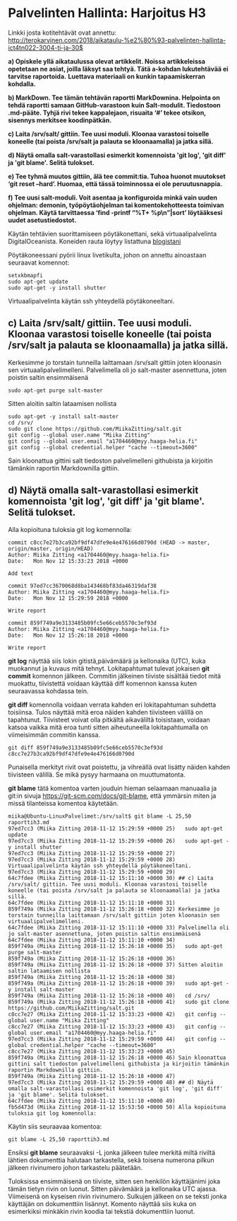 # Palvelinten Hallinta: Harjoitus H3

Linkki josta kotitehtävät ovat annettu: http://terokarvinen.com/2018/aikataulu-%e2%80%93-palvelinten-hallinta-ict4tn022-3004-ti-ja-30$

**a) Opiskele yllä aikataulussa olevat artikkelit. Noissa artikkeleissa opetetaan ne asiat, joilla läksyt saa tehtyä. Tätä a-kohdan lukutehtävää ei tarvitse raportoida.** 
**Luettava materiaali on kunkin tapaamiskerran kohdalla.**

**b) MarkDown. Tee tämän tehtävän raportti MarkDownina. Helpointa on tehdä raportti samaan GitHub-varastoon kuin Salt-modulit. Tiedostoon .md-pääte.
Tyhjä rivi tekee kappalejaon, risuaita ‘#’ tekee otsikon, sisennys merkitsee koodinpätkän.**

**c) Laita /srv/salt/ gittiin. Tee uusi moduli. Kloonaa varastosi toiselle koneelle (tai poista /srv/salt ja palauta se kloonaamalla) ja jatka sillä.**

**d) Näytä omalla salt-varastollasi esimerkit komennoista 'git log', 'git diff' ja 'git blame'. Selitä tulokset.**

**e) Tee tyhmä muutos gittiin, älä tee commit:tia. Tuhoa huonot muutokset ‘git reset –hard’. Huomaa, että tässä toiminnossa ei ole peruutusnappia.**

**f) Tee uusi salt-moduli. Voit asentaa ja konfiguroida minkä vain uuden ohjelman: demonin, työpöytäohjelman tai komentokehotteesta toimivan ohjelman.
Käytä tarvittaessa ‘find -printf “%T+ %p\n”|sort’ löytääksesi uudet asetustiedostot.**

Käytän tehtävien suorittamiseen pöytäkonettani, sekä virtuaalipalvelinta DigitalOceanista. Koneiden rauta löytyy listattuna [blogistani](https://miikazitting.wordpress.com/2018/10/30/palvelinten-hallinta-viikko-1/)

Pöytäkoneessani pyörii linux livetikulta, johon on annettu ainoastaan seuraavat komennot:

	setxkbmapfi
	sudo apt-get update
	sudo apt-get -y install shutter

Virtuaalipalvelinta käytän ssh yhteydellä pöytäkoneeltani.

## c) Laita /srv/salt/ gittiin. Tee uusi moduli. Kloonaa varastosi toiselle koneelle (tai poista /srv/salt ja palauta se kloonaamalla) ja jatka sillä.

Kerkesimme jo torstain tunneilla laittamaan /srv/salt gittiin joten kloonasin sen virtuaalipalvelimelleni.
Palvelimella oli jo salt-master asennettuna, joten poistin saltin ensimmäisenä
	
	sudo apt-get purge salt-master 

Sitten aloitin saltin lataamisen nollista

	sudo apt-get -y install salt-master
	cd /srv/
	sudo git clone https://github.com/MiikaZitting/salt.git
	git config --global user.name "Miika Zitting"
	git config --global user.email "a1704460@myy.haaga-helia.fi"
	git config --global credential.helper "cache --timeout=3600"
	
Sain kloonattua gittini salt tiedoston palvelimelleni githubista ja kirjoitin tämänkin raportin Markdownilla gittiin.

## d) Näytä omalla salt-varastollasi esimerkit komennoista 'git log', 'git diff' ja 'git blame'. Selitä tulokset.

Alla kopioituna tuloksia git log komennolla: 

	commit c8cc7e27b3ca92bf9df47dfe9e4e476166d0790d (HEAD -> master, origin/master, origin/HEAD)
	Author: Miika Zitting <a1704460@myy.haaga-helia.fi>
	Date:   Mon Nov 12 15:33:23 2018 +0000

	Add text

	commit 97ed7cc3670068d8ba143468bf83da46319daf38
	Author: Miika Zitting <a1704460@myy.haaga-helia.fi>
	Date:   Mon Nov 12 15:29:59 2018 +0000

	Write report

	commit 859f749a9e3133485b09fc5e66ceb5570c3ef93d
	Author: Miika Zitting <a1704460@myy.haaga-helia.fi>
	Date:   Mon Nov 12 15:26:18 2018 +0000

	Write report

**git log** näyttää siis lokin gitistä,päivämäärä ja kellonaika (UTC), kuka muokannut ja kuvaus mitä tehnyt.
Lokitapahtumat tulevat jokaisen **git commit** komennon jälkeen. 
Commitin jälkeinen tiiviste sisältää tiedot mitä muokattu, tiivistettä voidaan käyttää diff komennon kanssa kuten seuraavassa kohdassa tein.

**git diff** komennolla voidaan verrata kahden eri lokitapahtuman suhdetta toisiinsa. Tulos näyttää mitä eroa näiden kahden tiivisteen välillä on tapahtunut.
Tiivisteet voivat olla pitkältä aikaväliltä toisistaan, voidaan katsoa vaikka mitä eroa tunti sitten aiheutuneella lokitapahtumalla on viimeisimmän commitin kanssa. 

	git diff 859f749a9e3133485b09fc5e66ceb5570c3ef93d c8cc7e27b3ca92bf9df47dfe9e4e476166d0790d

Punaisella merkityt rivit ovat poistettu, ja vihreällä ovat lisätty näiden kahden tiivisteen välillä. Se mikä pysyy harmaana
on muuttumatonta.

**git blame** tätä komentoa varten jouduin hieman selaamaan manuaalia ja git:in sivuja https://git-scm.com/docs/git-blame, 
että ymmärsin miten ja missä tilanteissa komentoa käytetään. 

	miika@Ubuntu-LinuxPalvelimet:/srv/salt$ git blame -L 25,50 raporttih3.md
	97ed7cc3 (Miika Zitting 2018-11-12 15:29:59 +0000 25)   sudo apt-get update
	97ed7cc3 (Miika Zitting 2018-11-12 15:29:59 +0000 26)   sudo apt-get -y install shutter
	97ed7cc3 (Miika Zitting 2018-11-12 15:29:59 +0000 27) 
	97ed7cc3 (Miika Zitting 2018-11-12 15:29:59 +0000 28) Virtuaalipalvelinta käytän ssh yhteydellä pöytäkoneeltani.
	97ed7cc3 (Miika Zitting 2018-11-12 15:29:59 +0000 29) 
	64c7fdee (Miika Zitting 2018-11-12 15:11:10 +0000 30) ## c) Laita /srv/salt/ gittiin. Tee uusi moduli. Kloonaa varastosi toiselle koneelle (tai poista /srv/salt ja palauta se kloonaamalla) ja jatka sillä.
	64c7fdee (Miika Zitting 2018-11-12 15:11:10 +0000 31) 
	859f749a (Miika Zitting 2018-11-12 15:26:18 +0000 32) Kerkesimme jo torstain tunneilla laittamaan /srv/salt gittiin joten kloonasin sen virtuaalipalvelimelleni.
	64c7fdee (Miika Zitting 2018-11-12 15:11:10 +0000 33) Palvelimella oli jo salt-master asennettuna, joten poistin saltin ensimmäisenä
	64c7fdee (Miika Zitting 2018-11-12 15:11:10 +0000 34)   
	859f749a (Miika Zitting 2018-11-12 15:26:18 +0000 35)   sudo apt-get purge salt-master 
	859f749a (Miika Zitting 2018-11-12 15:26:18 +0000 36) 
	859f749a (Miika Zitting 2018-11-12 15:26:18 +0000 37) Sitten aloitin saltin lataamisen nollista
	859f749a (Miika Zitting 2018-11-12 15:26:18 +0000 38) 
	859f749a (Miika Zitting 2018-11-12 15:26:18 +0000 39)   sudo apt-get -y install salt-master
	859f749a (Miika Zitting 2018-11-12 15:26:18 +0000 40)   cd /srv/
	859f749a (Miika Zitting 2018-11-12 15:26:18 +0000 41)   sudo git clone https://github.com/MiikaZitting/salt.git
	c8cc7e27 (Miika Zitting 2018-11-12 15:33:23 +0000 42)   git config --global user.name "Miika Zitting"
	c8cc7e27 (Miika Zitting 2018-11-12 15:33:23 +0000 43)   git config --global user.email "a1704460@myy.haaga-helia.fi"
	97ed7cc3 (Miika Zitting 2018-11-12 15:29:59 +0000 44)   git config --global credential.helper "cache --timeout=3600"
	c8cc7e27 (Miika Zitting 2018-11-12 15:33:23 +0000 45)   
	859f749a (Miika Zitting 2018-11-12 15:26:18 +0000 46) Sain kloonattua gittini salt tiedoston palvelimelleni githubista ja kirjoitin tämänkin raportin Markdownilla gittiin.
	859f749a (Miika Zitting 2018-11-12 15:26:18 +0000 47) 
	97ed7cc3 (Miika Zitting 2018-11-12 15:29:59 +0000 48) ## d) Näytä omalla salt-varastollasi esimerkit komennoista 'git log', 'git diff' ja 'git blame'. Selitä tulokset.
	64c7fdee (Miika Zitting 2018-11-12 15:11:10 +0000 49) 
	fb5d473d (Miika Zitting 2018-11-12 15:53:50 +0000 50) Alla kopioituna tuloksia git log komennolla: 

Käytin siis seuraavaa komentoa:

	git blame -L 25,50 raporttih3.md

Ensiksi **git blame** seuraavaksi -L jonka jälkeen tulee merkitä miltä riviltä lähtien dokumenttia halutaan tarkastella,
sekä toisena numerona pilkun jälkeen rivinumero johon tarkastelu päätetään. 

Tuloksissa ensimmäisenä on tiiviste, sitten sen henkilön käyttäjänimi joka tämän tietyn rivin on luonut. Sitten päivämäärä ja kellonaika UTC ajassa.
Viimeisenä on kyseisen rivin rivinumero. Sulkujen jälkeen on se teksti jonka käyttäjän on dokumenttiin lisännyt. 
Komento näyttää siis kuka on esimerkiksi minkäkin rivin koodia tai tekstiä dokumenttiin luonut.
